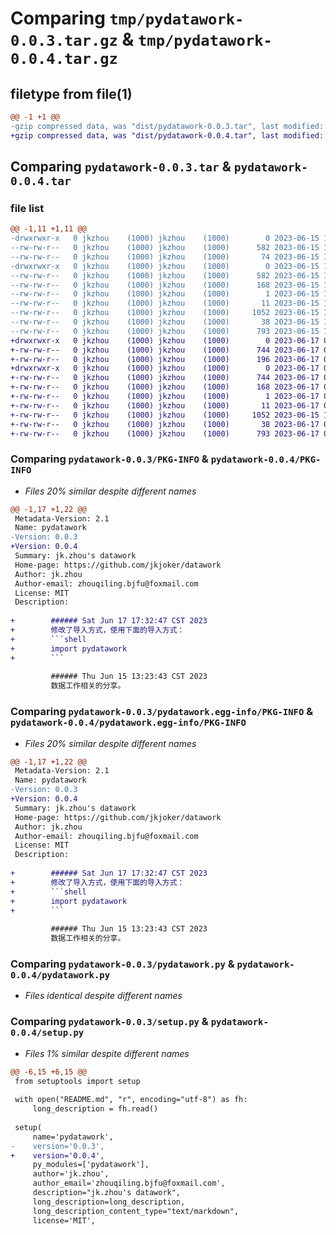 # Comparing `tmp/pydatawork-0.0.3.tar.gz` & `tmp/pydatawork-0.0.4.tar.gz`

## filetype from file(1)

```diff
@@ -1 +1 @@
-gzip compressed data, was "dist/pydatawork-0.0.3.tar", last modified: Thu Jun 15 10:40:13 2023, max compression
+gzip compressed data, was "dist/pydatawork-0.0.4.tar", last modified: Sat Jun 17 09:33:41 2023, max compression
```

## Comparing `pydatawork-0.0.3.tar` & `pydatawork-0.0.4.tar`

### file list

```diff
@@ -1,11 +1,11 @@
-drwxrwxr-x   0 jkzhou    (1000) jkzhou    (1000)        0 2023-06-15 10:40:13.000000 pydatawork-0.0.3/
--rw-rw-r--   0 jkzhou    (1000) jkzhou    (1000)      582 2023-06-15 10:40:13.000000 pydatawork-0.0.3/PKG-INFO
--rw-rw-r--   0 jkzhou    (1000) jkzhou    (1000)       74 2023-06-15 10:00:20.000000 pydatawork-0.0.3/README.md
-drwxrwxr-x   0 jkzhou    (1000) jkzhou    (1000)        0 2023-06-15 10:40:13.000000 pydatawork-0.0.3/pydatawork.egg-info/
--rw-rw-r--   0 jkzhou    (1000) jkzhou    (1000)      582 2023-06-15 10:40:13.000000 pydatawork-0.0.3/pydatawork.egg-info/PKG-INFO
--rw-rw-r--   0 jkzhou    (1000) jkzhou    (1000)      168 2023-06-15 10:40:13.000000 pydatawork-0.0.3/pydatawork.egg-info/SOURCES.txt
--rw-rw-r--   0 jkzhou    (1000) jkzhou    (1000)        1 2023-06-15 10:40:13.000000 pydatawork-0.0.3/pydatawork.egg-info/dependency_links.txt
--rw-rw-r--   0 jkzhou    (1000) jkzhou    (1000)       11 2023-06-15 10:40:13.000000 pydatawork-0.0.3/pydatawork.egg-info/top_level.txt
--rw-rw-r--   0 jkzhou    (1000) jkzhou    (1000)     1052 2023-06-15 10:29:59.000000 pydatawork-0.0.3/pydatawork.py
--rw-rw-r--   0 jkzhou    (1000) jkzhou    (1000)       38 2023-06-15 10:40:13.000000 pydatawork-0.0.3/setup.cfg
--rw-rw-r--   0 jkzhou    (1000) jkzhou    (1000)      793 2023-06-15 10:39:40.000000 pydatawork-0.0.3/setup.py
+drwxrwxr-x   0 jkzhou    (1000) jkzhou    (1000)        0 2023-06-17 09:33:41.000000 pydatawork-0.0.4/
+-rw-rw-r--   0 jkzhou    (1000) jkzhou    (1000)      744 2023-06-17 09:33:41.000000 pydatawork-0.0.4/PKG-INFO
+-rw-rw-r--   0 jkzhou    (1000) jkzhou    (1000)      196 2023-06-17 09:33:33.000000 pydatawork-0.0.4/README.md
+drwxrwxr-x   0 jkzhou    (1000) jkzhou    (1000)        0 2023-06-17 09:33:41.000000 pydatawork-0.0.4/pydatawork.egg-info/
+-rw-rw-r--   0 jkzhou    (1000) jkzhou    (1000)      744 2023-06-17 09:33:41.000000 pydatawork-0.0.4/pydatawork.egg-info/PKG-INFO
+-rw-rw-r--   0 jkzhou    (1000) jkzhou    (1000)      168 2023-06-17 09:33:41.000000 pydatawork-0.0.4/pydatawork.egg-info/SOURCES.txt
+-rw-rw-r--   0 jkzhou    (1000) jkzhou    (1000)        1 2023-06-17 09:33:41.000000 pydatawork-0.0.4/pydatawork.egg-info/dependency_links.txt
+-rw-rw-r--   0 jkzhou    (1000) jkzhou    (1000)       11 2023-06-17 09:33:41.000000 pydatawork-0.0.4/pydatawork.egg-info/top_level.txt
+-rw-rw-r--   0 jkzhou    (1000) jkzhou    (1000)     1052 2023-06-15 10:29:59.000000 pydatawork-0.0.4/pydatawork.py
+-rw-rw-r--   0 jkzhou    (1000) jkzhou    (1000)       38 2023-06-17 09:33:41.000000 pydatawork-0.0.4/setup.cfg
+-rw-rw-r--   0 jkzhou    (1000) jkzhou    (1000)      793 2023-06-17 09:32:30.000000 pydatawork-0.0.4/setup.py
```

### Comparing `pydatawork-0.0.3/PKG-INFO` & `pydatawork-0.0.4/PKG-INFO`

 * *Files 20% similar despite different names*

```diff
@@ -1,17 +1,22 @@
 Metadata-Version: 2.1
 Name: pydatawork
-Version: 0.0.3
+Version: 0.0.4
 Summary: jk.zhou's datawork
 Home-page: https://github.com/jkjoker/datawork
 Author: jk.zhou
 Author-email: zhouqiling.bjfu@foxmail.com
 License: MIT
 Description: 
         
+        ###### Sat Jun 17 17:32:47 CST 2023
+        修改了导入方式，使用下面的导入方式：
+        ```shell
+        import pydatawork
+        ```
         
         ###### Thu Jun 15 13:23:43 CST 2023
         数据工作相关的分享。
```

### Comparing `pydatawork-0.0.3/pydatawork.egg-info/PKG-INFO` & `pydatawork-0.0.4/pydatawork.egg-info/PKG-INFO`

 * *Files 20% similar despite different names*

```diff
@@ -1,17 +1,22 @@
 Metadata-Version: 2.1
 Name: pydatawork
-Version: 0.0.3
+Version: 0.0.4
 Summary: jk.zhou's datawork
 Home-page: https://github.com/jkjoker/datawork
 Author: jk.zhou
 Author-email: zhouqiling.bjfu@foxmail.com
 License: MIT
 Description: 
         
+        ###### Sat Jun 17 17:32:47 CST 2023
+        修改了导入方式，使用下面的导入方式：
+        ```shell
+        import pydatawork
+        ```
         
         ###### Thu Jun 15 13:23:43 CST 2023
         数据工作相关的分享。
```

### Comparing `pydatawork-0.0.3/pydatawork.py` & `pydatawork-0.0.4/pydatawork.py`

 * *Files identical despite different names*

### Comparing `pydatawork-0.0.3/setup.py` & `pydatawork-0.0.4/setup.py`

 * *Files 1% similar despite different names*

```diff
@@ -6,15 +6,15 @@
 from setuptools import setup
 
 with open("README.md", "r", encoding="utf-8") as fh:
     long_description = fh.read()
 
 setup(
     name='pydatawork',
-    version='0.0.3',
+    version='0.0.4',
     py_modules=['pydatawork'],
     author='jk.zhou',
     author_email='zhouqiling.bjfu@foxmail.com',
     description="jk.zhou's datawork",
     long_description=long_description,
     long_description_content_type="text/markdown",
     license='MIT',
```

